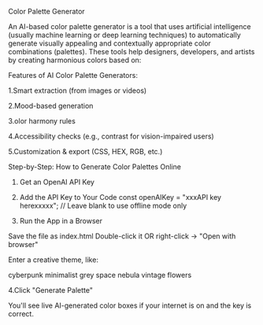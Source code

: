 Color Palette Generator

An AI-based color palette generator is a tool that uses artificial intelligence (usually machine learning or deep learning techniques) to automatically generate visually appealing and contextually appropriate color combinations (palettes). These tools help designers, developers, and artists by creating harmonious colors based on:

Features of AI Color Palette Generators:

1.Smart extraction (from images or videos)

2.Mood-based generation

3.olor harmony rules

4.Accessibility checks (e.g., contrast for vision-impaired users)

5.Customization & export (CSS, HEX, RGB, etc.)

Step-by-Step: How to Generate Color Palettes Online
1. Get an OpenAI API Key
2. Add the API Key to Your Code
const openAIKey = "xxxAPI key herexxxxx"; // Leave blank to use offline mode only

3. Run the App in a Browser
   
Save the file as index.html
Double-click it OR right-click → "Open with browser"

Enter a creative theme, like:

cyberpunk
minimalist grey
space nebula
vintage flowers

4.Click "Generate Palette"


You'll see live AI-generated color boxes if your internet is on and the key is correct.
